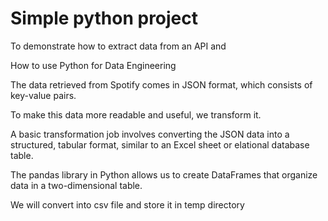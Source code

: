 # Simple python project

To demonstrate how to extract data from an API and

How to use Python for Data Engineering

The data retrieved from Spotify comes in JSON format, which consists of key-value pairs.

To make this data more readable and useful, we transform it.

A basic transformation job involves converting the JSON data into a structured, tabular format, similar to an Excel sheet or elational database table.

The pandas library in Python allows us to create DataFrames that organize data in a two-dimensional table.

We will convert into csv file and store it in temp directory
